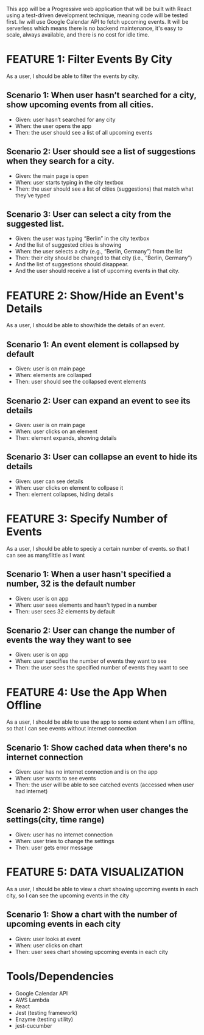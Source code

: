 This app will be a Progressive web application that will be built with React using a test-driven development technique, meaning code will be tested first.  Iw will use Google Calendar API to fetch upcoming events. 
It will be serverless which means there is no backend maintenance, it's easy to scale, always available, and there is no cost for idle time.  

# FEATURE 1: Filter Events By City
As a user, I should be able to filter the events by city.

## Scenario 1: When user hasn’t searched for a city, show upcoming events from all cities.
- Given: user hasn’t searched for any city
- When: the user opens the app
- Then: the user should see a list of all upcoming events

## Scenario 2: User should see a list of suggestions when they search for a city.
 - Given: the main page is open
 - When: user starts typing in the city textbox
 - Then: the user should see a list of cities (suggestions) that match what they’ve typed

## Scenario 3:  User can select a city from the suggested list.
 - Given: the user was typing “Berlin” in the city textbox
 - And the list of suggested cities is showing
 - When: the user selects a city (e.g., “Berlin, Germany”) from the list
 - Then: their city should be changed to that city (i.e., “Berlin, Germany”)
 - And the list of suggestions should disappear.
 - And the user should receive a list of upcoming events in that city.


# FEATURE 2: Show/Hide an Event's Details
As a user, I should be able to show/hide the details of an event.

## Scenario 1: An event element is collapsed by default
 - Given: user is on main page
 - When: elements are collasped
 - Then: user should see the collapsed event elements

## Scenario 2: User can expand an event to see its details
 - Given: user is on main page
 - When: user clicks on an element
 - Then:  element expands, showing details

## Scenario 3: User can collapse an event to hide its details
 - Given: user can see details
 - When: user clicks on element to collpase it
 - Then: element collapses, hiding details



 # FEATURE 3: Specify Number of Events
 As a user, I should be able to speciy a certain number of events. so that I can see as many/little as I want

 ## Scenario 1: When a user hasn't specified a number, 32 is the default number
 - Given: user is on app
 - When: user sees elements and hasn't typed in a number
 - Then: user sees 32 elements by default

 ## Scenario 2: User can change the number of events the way they want to see
 - Given: user is on app
 - When: user specifies the number of events they want to see
 - Then: the user sees the specified number of events they want to see



 # FEATURE 4: Use the App When Offline
 As a user, I should be able to use the app to some extent when I am offline, so that I can see events without internet connection

 ## Scenario 1: Show cached data when there's no internet connection
- Given: user has no internet connection and is on the app
- When: user wants to see events
- Then: the user will be able to see catched events (accessed when user had internet)

## Scenario 2: Show error when user changes the settings(city, time range)
- Given: user has no internet connection
- When: user tries to change the settings
- Then: user gets error message



# FEATURE 5: DATA VISUALIZATION
As a user, I should be able to view a chart showing upcoming events in each city, so I can see the upcoming events in the city

## Scenario 1: Show a chart with the number of upcoming events in each city
- Given: user looks at event
- When: user clicks on chart
- Then: user sees chart showing upcoming events in each city 



# Tools/Dependencies
- Google Calendar API
- AWS Lambda
- React
- Jest (testing framework)
- Enzyme (testing utility)
- jest-cucumber

 
